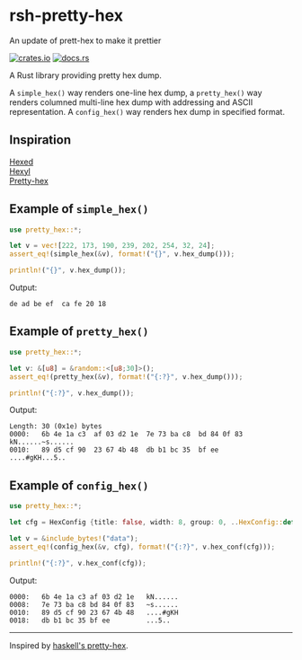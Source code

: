 # rsh-pretty-hex

An update of prett-hex to make it prettier

[![crates.io](https://img.shields.io/crates/v/pretty-hex.svg)](https://crates.io/crates/pretty-hex)
[![docs.rs](https://docs.rs/pretty-hex/badge.svg)](https://docs.rs/pretty-hex)

A Rust library providing pretty hex dump.

A `simple_hex()` way renders one-line hex dump, a `pretty_hex()` way renders
columned multi-line hex dump with addressing and ASCII representation.
A `config_hex()` way renders hex dump in specified format.

## Inspiration

[Hexed](https://github.com/adolfohw/hexed) \
[Hexyl](https://github.com/sharkdp/hexyl) \
[Pretty-hex](https://github.com/wolandr/pretty-hex)

## Example of `simple_hex()`

```rust
use pretty_hex::*;

let v = vec![222, 173, 190, 239, 202, 254, 32, 24];
assert_eq!(simple_hex(&v), format!("{}", v.hex_dump()));

println!("{}", v.hex_dump());

```

Output:

```text
de ad be ef  ca fe 20 18
```

## Example of `pretty_hex()`

```rust
use pretty_hex::*;

let v: &[u8] = &random::<[u8;30]>();
assert_eq!(pretty_hex(&v), format!("{:?}", v.hex_dump()));

println!("{:?}", v.hex_dump());
```

Output:

```text
Length: 30 (0x1e) bytes
0000:   6b 4e 1a c3  af 03 d2 1e  7e 73 ba c8  bd 84 0f 83   kN......~s......
0010:   89 d5 cf 90  23 67 4b 48  db b1 bc 35  bf ee         ....#gKH...5..
```

## Example of `config_hex()`

```rust
use pretty_hex::*;

let cfg = HexConfig {title: false, width: 8, group: 0, ..HexConfig::default() };

let v = &include_bytes!("data");
assert_eq!(config_hex(&v, cfg), format!("{:?}", v.hex_conf(cfg)));

println!("{:?}", v.hex_conf(cfg));
```

Output:

```text
0000:   6b 4e 1a c3 af 03 d2 1e   kN......
0008:   7e 73 ba c8 bd 84 0f 83   ~s......
0010:   89 d5 cf 90 23 67 4b 48   ....#gKH
0018:   db b1 bc 35 bf ee         ...5..
```

---

Inspired by [haskell's pretty-hex](https://hackage.haskell.org/package/pretty-hex-1.0).
